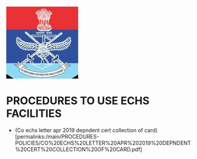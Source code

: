![alt text](https://github.com/echscoregroup/images/blob/main/Screenshot%202021-05-31%20092723.jpg?raw=true) 
# PROCEDURES TO USE ECHS FACILITIES

* (Co echs letter apr 2019 depndent cert collection of card) [permalinks:/main/PROCEDURES-POLICIES/CO%20ECHS%20LETTER%20APR%202019%20DEPNDENT%20CERT%20COLLECTION%20OF%20CARD.pdf]
